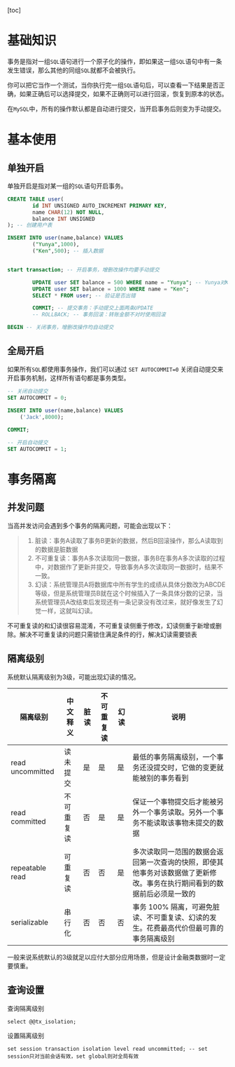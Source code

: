 [toc]

# 基础知识

事务是指对一组`SQL`语句进行一个原子化的操作，即如果这一组`SQL`语句中有一条发生错误，那么其他的同组`SQL`就都不会被执行。

你可以把它当作一个测试，当你执行完一组`SQL`语句后，可以查看一下结果是否正确，如果正确后可以选择提交，如果不正确则可以进行回滚，恢复到原本的状态。

在`MySQL`中，所有的操作默认都是自动进行提交，当开启事务后则变为手动提交。



# 基本使用



## 单独开启

单独开启是指对某一组的`SQL`语句开启事务。

```sql
CREATE TABLE user(
        id INT UNSIGNED AUTO_INCREMENT PRIMARY KEY,
        name CHAR(12) NOT NULL,
        balance INT UNSIGNED 
); -- 创建用户表

INSERT INTO user(name,balance) VALUES
        ("Yunya",1000),
        ("Ken",500); -- 插入数据


start transaction; -- 开启事务，增删改操作均要手动提交

        UPDATE user SET balance = 500 WHERE name = "Yunya"; -- Yunya对Ken转账500
        UPDATE user SET balance = 1000 WHERE name = "Ken";
        SELECT * FROM user; -- 验证是否出错

        COMMIT; -- 提交事务：手动提交上面两条UPDATE
        -- ROLLBACK; -- 事务回滚：转账金额不对时使用回滚

BEGIN -- 关闭事务，增删改操作均自动提交
```



## 全局开启

如果所有`SQL`都使用事务操作，我们可以通过 `SET AUTOCOMMIT=0` 关闭自动提交来开启事务机制，这样所有语句都是事务类型。

```sql
-- 关闭自动提交
SET AUTOCOMMIT = 0;

INSERT INTO user(name,balance) VALUES
	('Jack',8000);
	
COMMIT;

-- 开启自动提交
SET AUTOCOMMIT = 1;
```



# 事务隔离



## 并发问题

当高并发访问会遇到多个事务的隔离问题，可能会出现以下：

> 1. 脏读：事务A读取了事务B更新的数据，然后B回滚操作，那么A读取到的数据是脏数据
> 2. 不可重复读：事务A多次读取同一数据，事务B在事务A多次读取的过程中，对数据作了更新并提交，导致事务A多次读取同一数据时，结果不一致。
> 3. 幻读：系统管理员A将数据库中所有学生的成绩从具体分数改为ABCDE等级，但是系统管理员B就在这个时候插入了一条具体分数的记录，当系统管理员A改结束后发现还有一条记录没有改过来，就好像发生了幻觉一样，这就叫幻读。

不可重复读的和幻读很容易混淆，不可重复读侧重于修改，幻读侧重于新增或删除。解决不可重复读的问题只需锁住满足条件的行，解决幻读需要锁表



## 隔离级别

系统默认隔离级别为3级，可能出现幻读的情况。

| 隔离级别         | 中文释义   | 脏读 | 不可重复读 | 幻读 | 说明                                                         |
| ---------------- | ---------- | ---- | ---------- | ---- | ------------------------------------------------------------ |
| read uncommitted | 读未提交   | 是   | 是         | 是   | 最低的事务隔离级别，一个事务还没提交时，它做的变更就能被别的事务看到 |
| read committed   | 不可重复读 | 否   | 是         | 是   | 保证一个事物提交后才能被另外一个事务读取。另外一个事务不能读取该事物未提交的数据 |
| repeatable read  | 可重复读   | 否   | 否         | 是   | 多次读取同一范围的数据会返回第一次查询的快照，即使其他事务对该数据做了更新修改。事务在执行期间看到的数据前后必须是一致的 |
| serializable     | 串行化     | 否   | 否         | 否   | 事务 100% 隔离，可避免脏读、不可重复读、幻读的发生。花费最高代价但最可靠的事务隔离级别 |

一般来说系统默认的3级就足以应付大部分应用场景，但是设计金融类数据时一定要慎重。



## 查询设置

查询隔离级别

```text
select @@tx_isolation;
```

设置隔离级别

```text
set session transaction isolation level read uncommitted; -- set session只对当前会话有效，set global则对全局有效
```